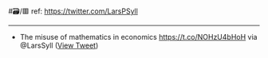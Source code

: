#🗃/🟥 
ref: 
https://twitter.com/LarsPSyll

---

- The misuse of mathematics in economics https://t.co/NOHzU4bHoH via @LarsSyll ([View Tweet](https://twitter.com/LarsPSyll/status/1600982273687400448))
